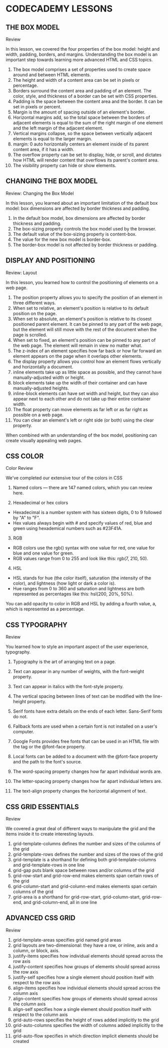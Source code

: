 # CODECADEMY LESSONS

## THE BOX MODEL
Review

In this lesson, we covered the four properties of the box model: height and width, padding, borders, and margins. Understanding the box model is an important step towards learning more advanced HTML and CSS topics.

1. The box model comprises a set of properties used to create space around and between HTML elements.
2. The height and width of a content area can be set in pixels or percentage.
3. Borders surround the content area and padding of an element. The color, style, and thickness of a border can be set with CSS properties.
4. Padding is the space between the content area and the border. It can be set in pixels or percent.
5. Margin is the amount of spacing outside of an element's border.
6. Horizontal margins add, so the total space between the borders of adjacent elements is equal to the sum of the right margin of one element and the left margin of the adjacent element.
7. Vertical margins collapse, so the space between vertically adjacent elements is equal to the larger margin.
8. margin: 0 auto horizontally centers an element inside of its parent content area, if it has a width.
9. The overflow property can be set to display, hide, or scroll, and dictates how HTML will render content that overflows its parent's content area.
10. The visibility property can hide or show elements.

## CHANGING THE BOX MODEL
Review: Changing the Box Model

In this lesson, you learned about an important limitation of the default box model: box dimensions are affected by border thickness and padding.

1. In the default box model, box dimensions are affected by border thickness and padding.
2. The box-sizing property controls the box model used by the browser.
3. The default value of the box-sizing property is content-box.
4. The value for the new box model is border-box.
5. The border-box model is not affected by border thickness or padding.

## DISPLAY AND POSITIONING
Review: Layout

In this lesson, you learned how to control the positioning of elements on a web page.

1. The position property allows you to specify the position of an element in three different ways.
2. When set to relative, an element's position is relative to its default position on the page.
3. When set to absolute, an element's position is relative to its closest positioned parent element. It can be pinned to any part of the web page, but the element will still move with the rest of the document when the page is scrolled.
4. When set to fixed, an element's position can be pinned to any part of the web page. The element will remain in view no matter what.
5. The z-index of an element specifies how far back or how far forward an element appears on the page when it overlaps other elements.
6. The display property allows you control how an element flows vertically and horizontally a document.
7. inline elements take up as little space as possible, and they cannot have manually-adjusted width or height.
8. block elements take up the width of their container and can have manually-adjusted heights.
9. inline-block elements can have set width and height, but they can also appear next to each other and do not take up their entire container width.
10. The float property can move elements as far left or as far right as possible on a web page.
11. You can clear an element's left or right side (or both) using the clear property.

When combined with an understanding of the box model, positioning can create visually appealing web pages.

## CSS COLOR
Color Review

We've completed our extensive tour of the colors in CSS

1. Named colors — there are 147 named colors, which you can review here.

2. Hexadecimal or hex colors

- Hexadecimal is a number system with has sixteen digits, 0 to 9 followed by "A" to "F".
- Hex values always begin with # and specify values of red, blue and green using hexademical numbers such as #23F41A.

3. RGB

- RGB colors use the rgb() syntax with one value for red, one value for blue and one value for green.
- RGB values range from 0 to 255 and look like this: rgb(7, 210, 50).

4. HSL

- HSL stands for hue (the color itself), saturation (the intensity of the color), and lightness (how light or dark a color is).
- Hue ranges from 0 to 360 and saturation and lightness are both represented as percentages like this: hsl(200, 20%, 50%).

You can add opacity to color in RGB and HSL by adding a fourth value, a, which is represented as a percentage.

## CSS TYPOGRAPHY
Review

You learned how to style an important aspect of the user experience, typography.

1. Typography is the art of arranging text on a page.

2. Text can appear in any number of weights, with the font-weight property.

3. Text can appear in italics with the font-style property.

4. The vertical spacing between lines of text can be modified with the line-height property.

5. Serif fonts have extra details on the ends of each letter. Sans-Serif fonts do not.

6. Fallback fonts are used when a certain font is not installed on a user's computer.

7. Google Fonts provides free fonts that can be used in an HTML file with the <link> tag or the @font-face property.

8. Local fonts can be added to a document with the @font-face property and the path to the font's source.

9. The word-spacing property changes how far apart individual words are.

10. The letter-spacing property changes how far apart individual letters are.

11. The text-align property changes the horizontal alignment of text.

## CSS GRID ESSENTIALS
Review

We covered a great deal of different ways to manipulate the grid and the items inside it to create interesting layouts.

1. grid-template-columns defines the number and sizes of the columns of the grid
2. grid-template-rows defines the number and sizes of the rows of the grid
3. grid-template is a shorthand for defining both grid-template-columns and grid-template-rows in one line
4. grid-gap puts blank space between rows and/or columns of the grid
5. grid-row-start and grid-row-end makes elements span certain rows of the grid
6. grid-column-start and grid-column-end makes elements span certain columns of the grid
7. grid-area is a shorthand for grid-row-start, grid-column-start, grid-row-end, and grid-column-end, all in one line

## ADVANCED CSS GRID
Review

1. grid-template-areas specifies grid named grid areas
2. grid layouts are two-dimensional: they have a row, or inline, axis and a column, or block, axis.
3. justify-items specifies how individual elements should spread across the row axis
4. justify-content specifies how groups of elements should spread across the row axis
5. justify-self specifies how a single element should position itself with respect to the row axis
6. align-items specifies how individual elements should spread across the column axis
7. align-content specifies how groups of elements should spread across the column axis
8. align-self specifies how a single element should position itself with respect to the column axis
9. grid-auto-rows specifies the height of rows added implicitly to the grid
10. grid-auto-columns specifies the width of columns added implicitly to the grid
11. grid-auto-flow specifies in which direction implicit elements should be created
